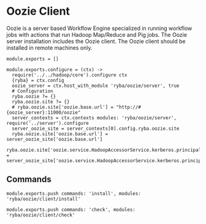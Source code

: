 
# Oozie Client
Oozie is a server based Workflow Engine specialized in running workflow jobs with actions that run Hadoop Map/Reduce and Pig jobs.
The Oozie server installation includes the Oozie client. The Oozie client should be installed in remote machines only.

    module.exports = []

    module.exports.configure = (ctx) ->
      require('../../hadoop/core').configure ctx
      {ryba} = ctx.config
      oozie_server = ctx.host_with_module 'ryba/oozie/server', true
      # Configuration
      ryba.oozie ?= {}
      ryba.oozie.site ?= {}
      # ryba.oozie.site['oozie.base.url'] = "http://#{oozie_server}:11000/oozie"
      server_contexts = ctx.contexts modules: 'ryba/oozie/server', require('../server').configure
      server_oozie_site = server_contexts[0].config.ryba.oozie.site
      ryba.oozie.site['oozie.base.url'] = server_oozie_site['oozie.base.url']
      ryba.oozie.site['oozie.service.HadoopAccessorService.kerberos.principal'] = server_oozie_site['oozie.service.HadoopAccessorService.kerberos.principal']

## Commands

    module.exports.push commands: 'install', modules: 'ryba/oozie/client/install'

    module.exports.push commands: 'check', modules: 'ryba/oozie/client/check'
